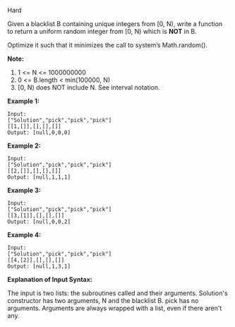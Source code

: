 Hard

Given a blacklist B containing unique integers from [0, N), write a function to return a uniform random integer from [0, N) which is **NOT** in B.

Optimize it such that it minimizes the call to system’s Math.random().

**Note:**

1. 1 <= N <= 1000000000
2. 0 <= B.length < min(100000, N)
3. [0, N) does NOT include N. See interval notation.

**Example 1:**
```
Input: 
["Solution","pick","pick","pick"]
[[1,[]],[],[],[]]
Output: [null,0,0,0]
```
**Example 2:**
```
Input: 
["Solution","pick","pick","pick"]
[[2,[]],[],[],[]]
Output: [null,1,1,1]
```
**Example 3:**
```
Input: 
["Solution","pick","pick","pick"]
[[3,[1]],[],[],[]]
Output: [null,0,0,2]
```
**Example 4:**
```
Input: 
["Solution","pick","pick","pick"]
[[4,[2]],[],[],[]]
Output: [null,1,3,1]
```
**Explanation of Input Syntax:**

The input is two lists: the subroutines called and their arguments. Solution's constructor has two arguments, N and the blacklist B. pick has no arguments. Arguments are always wrapped with a list, even if there aren't any.
